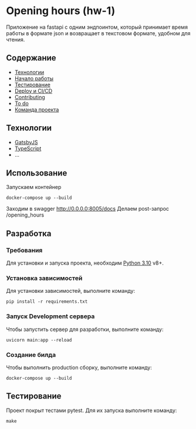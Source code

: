 # Opening hours (hw-1)
Приложение на fastapi с одним эндпоинтом, который принимает время работы в формате json и возвращает в текстовом
формате, удобном для чтения.

## Содержание
- [Технологии](#технологии)
- [Начало работы](#начало-работы)
- [Тестирование](#тестирование)
- [Deploy и CI/CD](#deploy-и-ci/cd)
- [Contributing](#contributing)
- [To do](#to-do)
- [Команда проекта](#команда-проекта)

## Технологии
- [GatsbyJS](https://www.gatsbyjs.com/)
- [TypeScript](https://www.typescriptlang.org/)
- ...

## Использование

Запускаем контейнер
```
docker-compose up --build
```
Заходим в swagger http://0.0.0.0:8005/docs
Делаем post-запрос /opening_hours

## Разработка

### Требования
Для установки и запуска проекта, необходим [Python 3.10](https://www.python.org/downloads/release/python-3100/) v8+.

### Установка зависимостей
Для установки зависимостей, выполните команду:
```
pip install -r requirements.txt
```

### Запуск Development сервера
Чтобы запустить сервер для разработки, выполните команду:
```
uvicorn main:app --reload
```

### Создание билда
Чтобы выполнить production сборку, выполните команду: 
```
docker-compose up --build
```

## Тестирование
Проект покрыт тестами pytest. Для их запуска выполните команду:
```
make
```